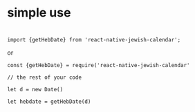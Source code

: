 # simple use

# 


`import {getHebDate} from 'react-native-jewish-calendar';`

or
 
 `const {getHebDate} = require('react-native-jewish-calendar'`<br>

`// the rest of your code`

`let d = new Date()`

`let hebdate = getHebDate(d)`
